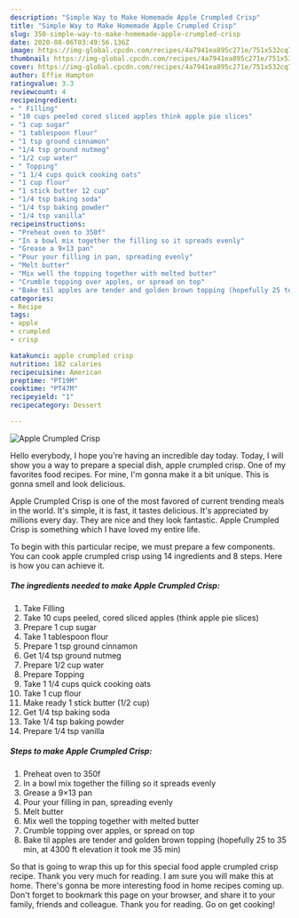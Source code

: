 ```yaml
---
description: "Simple Way to Make Homemade Apple Crumpled Crisp"
title: "Simple Way to Make Homemade Apple Crumpled Crisp"
slug: 350-simple-way-to-make-homemade-apple-crumpled-crisp
date: 2020-08-06T03:49:56.136Z
image: https://img-global.cpcdn.com/recipes/4a7941ea895c271e/751x532cq70/apple-crumpled-crisp-recipe-main-photo.jpg
thumbnail: https://img-global.cpcdn.com/recipes/4a7941ea895c271e/751x532cq70/apple-crumpled-crisp-recipe-main-photo.jpg
cover: https://img-global.cpcdn.com/recipes/4a7941ea895c271e/751x532cq70/apple-crumpled-crisp-recipe-main-photo.jpg
author: Effie Hampton
ratingvalue: 3.3
reviewcount: 4
recipeingredient:
- " Filling"
- "10 cups peeled cored sliced apples think apple pie slices"
- "1 cup sugar"
- "1 tablespoon flour"
- "1 tsp ground cinnamon"
- "1/4 tsp ground nutmeg"
- "1/2 cup water"
- " Topping"
- "1 1/4 cups quick cooking oats"
- "1 cup flour"
- "1 stick butter 12 cup"
- "1/4 tsp baking soda"
- "1/4 tsp baking powder"
- "1/4 tsp vanilla"
recipeinstructions:
- "Preheat oven to 350f"
- "In a bowl mix together the filling so it spreads evenly"
- "Grease a 9×13 pan"
- "Pour your filling in pan, spreading evenly"
- "Melt butter"
- "Mix well the topping together with melted butter"
- "Crumble topping over apples, or spread on top"
- "Bake til apples are tender and golden brown topping (hopefully 25 to 35 min, at 4300 ft elevation it took me 35 min)"
categories:
- Recipe
tags:
- apple
- crumpled
- crisp

katakunci: apple crumpled crisp 
nutrition: 182 calories
recipecuisine: American
preptime: "PT19M"
cooktime: "PT47M"
recipeyield: "1"
recipecategory: Dessert

---
```



![Apple Crumpled Crisp](https://img-global.cpcdn.com/recipes/4a7941ea895c271e/751x532cq70/apple-crumpled-crisp-recipe-main-photo.jpg)

Hello everybody, I hope you're having an incredible day today. Today, I will show you a way to prepare a special dish, apple crumpled crisp. One of my favorites food recipes. For mine, I'm gonna make it a bit unique. This is gonna smell and look delicious.

Apple Crumpled Crisp is one of the most favored of current trending meals in the world. It's simple, it is fast, it tastes delicious. It's appreciated by millions every day. They are nice and they look fantastic. Apple Crumpled Crisp is something which I have loved my entire life.




To begin with this particular recipe, we must prepare a few components. You can cook apple crumpled crisp using 14 ingredients and 8 steps. Here is how you can achieve it.

##### The ingredients needed to make Apple Crumpled Crisp:

1. Take  Filling
1. Take 10 cups peeled, cored sliced apples (think apple pie slices)
1. Prepare 1 cup sugar
1. Take 1 tablespoon flour
1. Prepare 1 tsp ground cinnamon
1. Get 1/4 tsp ground nutmeg
1. Prepare 1/2 cup water
1. Prepare  Topping
1. Take 1 1/4 cups quick cooking oats
1. Take 1 cup flour
1. Make ready 1 stick butter (1/2 cup)
1. Get 1/4 tsp baking soda
1. Take 1/4 tsp baking powder
1. Prepare 1/4 tsp vanilla




##### Steps to make Apple Crumpled Crisp:

1. Preheat oven to 350f
1. In a bowl mix together the filling so it spreads evenly
1. Grease a 9×13 pan
1. Pour your filling in pan, spreading evenly
1. Melt butter
1. Mix well the topping together with melted butter
1. Crumble topping over apples, or spread on top
1. Bake til apples are tender and golden brown topping (hopefully 25 to 35 min, at 4300 ft elevation it took me 35 min)




So that is going to wrap this up for this special food apple crumpled crisp recipe. Thank you very much for reading. I am sure you will make this at home. There's gonna be more interesting food in home recipes coming up. Don't forget to bookmark this page on your browser, and share it to your family, friends and colleague. Thank you for reading. Go on get cooking!

